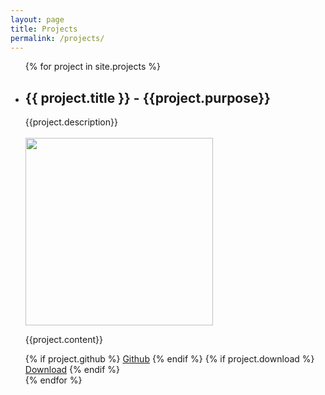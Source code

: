 ```yaml
---
layout: page
title: Projects
permalink: /projects/
---
```


<ul class="listing">
{% for project in site.projects %}
  <li class="listing-item">
    <h2>{{ project.title }} - {{project.purpose}}</h2>
    <div class="post-meta">
    {{project.description}}
    </div>
    <br/>
    <img src="images/{{project.image}}" height="300px" allign="left" style="margin-top: 0px"/>
    <p>{{project.content}}</p>
    <div class="post-meta">
    {% if project.github %}
    <a href="{{project.github}}" rel="noopener noreferrer" target="_blank">Github</a>
    {% endif %}
    {% if project.download %}
    <br/>
    <a href="{{project.download}}" rel="noopener noreferrer" target="_blank">Download</a>
    {% endif %}
    </div>
  </li>
{% endfor %}
</ul>